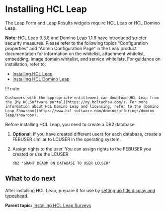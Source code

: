 # Installing HCL Leap

The Leap Form and Leap Results widgets require HCL Leap or HCL Domino Leap.

**Note:** HCL Leap 9.3.8 and Domino Leap 1.1.6 have introduced stricter security measures. Please refer to the following topics “Configuration properties” and “Admin Configuration Page“ in the Leap product documentation for information on the whitelist, attachment whitelist, embedding, image domain whitelist, and service whitelists.
For guidance on installation, refer to: 

- [Installing HCL Leap](https://opensource.hcltechsw.com/leap-doc/9.3.8/in_overview.html)
- [Installing HCL Domino Leap](https://opensource.hcltechsw.com/leap-doc/dleap/1.1.6/dleap_install_overview.html)

!!! note
    
    Customers with the appropriate entitlement can download HCL Leap from the [My HCLSoftware portal](https://my.hcltechsw.com/). For more information about HCL Domino Leap and licensing, refer to the [Domino Leap Showroom](https://www.hcl-software.com/domino/offerings/domino-leap/showroom). 

Before installing HCL Leap, you need to create a DB2 database:

1.  **Optional**: If you have created different users for each database, create a FEBUSER similar to LCUSER in the operating system.

2.  Assign rights to the user. You can assign rights to the FEBUSER you created or use the LCUSER:

    ```
    db2 "GRANT DBADM ON DATABASE TO USER LCUSER"
    ```


## What to do next

After installing HCL Leap, prepare it for use by [setting up title display and typeahead](leap_post_install.md).


**Parent topic:** [Installing HCL Leap Surveys](../install/leap_surveys.md)